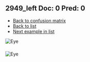 ## 2949_left Doc: 0 Pred: 0
- [Back to confusion matrix](https://github.com/juliandewit/kaggle_retinopathy/blob/master/matrix.md)
- [Back to list](https://github.com/juliandewit/kaggle_retinopathy/blob/master/lists/00/list.md)
- [Next example in list](https://github.com/juliandewit/kaggle_retinopathy/blob/master/lists/00/29/29492_left.md)

![Eye](https://retinopaty.blob.core.windows.net/size1024/2949_left_0.jpeg)

### 

![Eye]()
